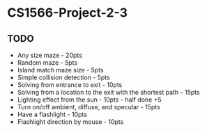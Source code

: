 # CS1566-Project-2-3

## TODO

* Any size maze - 20pts
* Random maze - 5pts
* Island match maze size - 5pts
* Simple collision detection - 5pts
* Solving from entrance to exit - 10pts
* Solving from a location to the exit with the shortest path - 15pts
* Lighting effect from the sun - 10pts - half done +5
* Turn on/off ambient, diffuse, and specular - 15pts
* Have a flashlight - 10pts
* Flashlight direction by mouse - 10pts
